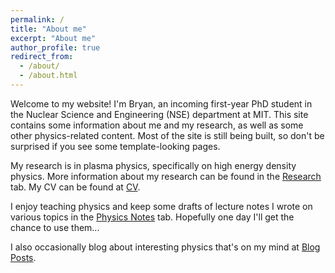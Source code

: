 ```yaml
---
permalink: /
title: "About me"
excerpt: "About me"
author_profile: true
redirect_from: 
  - /about/
  - /about.html
---
```

Welcome to my website! I'm Bryan, an incoming first-year PhD student in the Nuclear Science and Engineering (NSE) department at MIT. This site contains some information about me and my research, as well as some other physics-related content. Most of the site is still being built, so don't be surprised if you see some template-looking pages.

My research is in plasma physics, specifically on high energy density physics. More information about my research can be found in the [Research](/research/) tab. My CV can be found at [CV](/cv/).

I enjoy teaching physics and keep some drafts of lecture notes I wrote on various topics in the [Physics Notes](/notes/) tab. Hopefully one day I'll get the chance to use them...

I also occasionally blog about interesting physics that's on my mind at [Blog Posts](/year-archive/).





